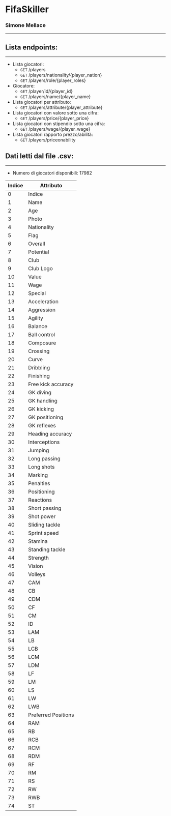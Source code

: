 # FifaSkiller
### Simone Mellace
***

## Lista endpoints:
***


* Lista giocatori:
    *  `GET` /players
    *  `GET` /players/nationality/{player_nation}
    *  `GET` /players/role/{player_roles}
* Giocatore:
    *  `GET` /player/id/{player_id}
    *  `GET` /players/name/{player_name}
* Lista giocatori per attributo:
    *  `GET` /players/attribute/{player_attribute}
* Lista giocatori con valore sotto una cifra:
    *  `GET` /players/price/{player_price}
* Lista giocatori con stipendio sotto una cifra:
    *  `GET` /players/wage/{player_wage}
* Lista giocatori rapporto prezzo/abilità:
    *  `GET` /players/priceonability

## Dati letti dal file .csv:
***

* Numero di giocatori disponibili: 17982

| Indice | Attributo |
| ------------- | ------------- |
|0|Indice|
|1|Name|
|2|Age|
|3|Photo|
|4|Nationality|   
|5|Flag|
|6|Overall|
|7|Potential|
|8|Club|
|9|Club Logo|
|10|Value|
|11|Wage|
|12|Special|
|13|Acceleration|
|14|Aggression|    
|15|Agility|
|16|Balance|
|17|Ball control|
|18|Composure|
|19|Crossing|    
|20|Curve|
|21|Dribbling|
|22|Finishing|
|23|Free kick accuracy|
|24|GK diving| 
|25|GK handling|
|26|GK kicking|
|27|GK positioning|
|28|GK reflexes|    
|29|Heading accuracy|
|30|Interceptions|
|31|Jumping|
|32|Long passing|   
|33|Long shots|
|34|Marking|
|35|Penalties|
|36|Positioning|    
|37|Reactions|
|38|Short passing|
|39|Shot power|
|40|Sliding tackle|    
|41|Sprint speed|
|42|Stamina|
|43|Standing tackle|
|44|Strength|
|45|Vision|
|46|Volleys|
|47|CAM|
|48|CB|
|49|CDM|
|50|CF|
|51|CM|
|52|ID|
|53|LAM|    
|54|LB|
|55|LCB|
|56|LCM|
|57|LDM|
|58|LF|
|59|LM|
|60|LS|
|61|LW|
|62|LWB|
|63|Preferred Positions|
|64|RAM|
|65|RB|
|66|RCB|
|67|RCM|
|68|RDM|
|69|RF|
|70|RM|
|71|RS|
|72|RW|
|73|RWB|
|74|ST|